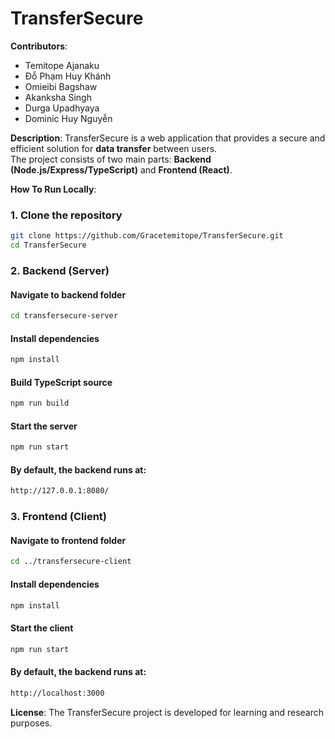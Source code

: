 # TransferSecure

**Contributors**:

- Temitope Ajanaku
- Đỗ Phạm Huy Khánh
- Omieibi Bagshaw
- Akanksha Singh
- Durga Upadhyaya
- Dominic Huy Nguyễn

**Description**:
TransferSecure is a web application that provides a secure and efficient solution for **data transfer** between users.  
The project consists of two main parts: **Backend (Node.js/Express/TypeScript)** and **Frontend (React)**.

**How To Run Locally**:

### 1. Clone the repository

```sh
git clone https://github.com/Gracetemitope/TransferSecure.git
cd TransferSecure
```

### 2. Backend (Server)

#### Navigate to backend folder

```sh
cd transfersecure-server
```

#### Install dependencies

```sh
npm install
```

#### Build TypeScript source

```sh
npm run build
```

#### Start the server

```sh
npm run start
```

#### By default, the backend runs at:

```bash
http://127.0.0.1:8080/
```

### 3. Frontend (Client)

#### Navigate to frontend folder

```sh
cd ../transfersecure-client
```

#### Install dependencies

```sh
npm install
```

#### Start the client

```sh
npm run start
```

#### By default, the backend runs at:

```bash
http://localhost:3000
```

**License**:
The TransferSecure project is developed for learning and research purposes.
